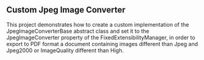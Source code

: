 ##  Custom Jpeg Image Converter 
This project demonstrates how to create a custom implementation of the JpegImageConverterBase abstract class and set it to the JpegImageConverter property of the FixedExtensibilityManager, in order to export to PDF format a document containing images different than Jpeg and Jpeg2000 or ImageQuality different than High.

[//]: <keywords: image, export, ImageQuality, JpegImageConverterBase, JpegImageConverter>
